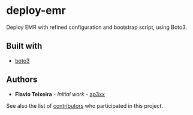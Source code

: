 # deploy-emr

Deploy EMR with refined configuration and bootstrap script, using Boto3.

## Built with

* [boto3](https://boto3.amazonaws.com/v1/documentation/api/latest/index.html)

## Authors

* **Flavio Teixeira** - *Initial work* - [ap3xx](https://github.com/ap3xx)

See also the list of [contributors](https://github.com/your/project/contributors) who participated in this project.